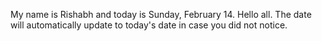My name is Rishabh and today is Sunday, February 14. Hello all. The date will automatically update to today's date in case you did not notice.
